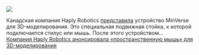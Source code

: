 <!--2025-02-13 14:11:34-->
<div class="yb">
  <div class="rss smaller1 habr"><img src="https://habrastorage.org/getpro/habr/upload_files/40e/455/d8c/40e455d8c329a80e908c616f53dd3ddd.jpg" /><p>Канадская компания Haply Robotics <a href="https://www.haply.co/minverse" rel="noopener noreferrer nofollow">представила</a> устройство MinVerse для 3D-моделирования. Это специальная подвижная стойка, к которой подключается стилус или мышь. После этого устройством... <br><a class="light" href="https://habr.com/ru/news/882272/?utm_source=habrahabr&utm_medium=rss&utm_campaign=882272">Компания Haply Robotics анонсировала «пространственную мышь» для 3D-моделирования</a></div>
</div>
